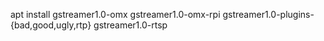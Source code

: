 apt install gstreamer1.0-omx gstreamer1.0-omx-rpi gstreamer1.0-plugins-{bad,good,ugly,rtp} gstreamer1.0-rtsp
